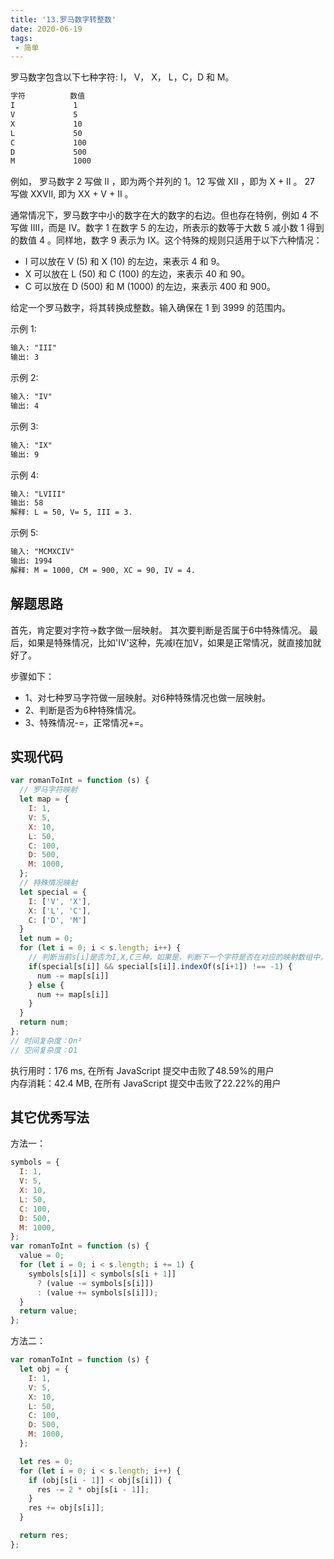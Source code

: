 ```yaml
---
title: '13.罗马数字转整数'
date: 2020-06-19
tags:
 - 简单
---
```

罗马数字包含以下七种字符: I， V， X， L，C，D 和 M。
```md
字符          数值
I             1
V             5
X             10
L             50
C             100
D             500
M             1000
```
例如， 罗马数字 2 写做 II ，即为两个并列的 1。12 写做 XII ，即为 X + II 。 27 写做  XXVII, 即为 XX + V + II 。

通常情况下，罗马数字中小的数字在大的数字的右边。但也存在特例，例如 4 不写做 IIII，而是 IV。数字 1 在数字 5 的左边，所表示的数等于大数 5 减小数 1 得到的数值 4 。同样地，数字 9 表示为 IX。这个特殊的规则只适用于以下六种情况：

- I 可以放在 V (5) 和 X (10) 的左边，来表示 4 和 9。
- X 可以放在 L (50) 和 C (100) 的左边，来表示 40 和 90。 
- C 可以放在 D (500) 和 M (1000) 的左边，来表示 400 和 900。

给定一个罗马数字，将其转换成整数。输入确保在 1 到 3999 的范围内。

示例 1:
```md
输入: "III"
输出: 3
```
示例 2:
```md
输入: "IV"
输出: 4
```
示例 3:
```md
输入: "IX"
输出: 9
```
示例 4:
```md
输入: "LVIII"
输出: 58
解释: L = 50, V= 5, III = 3.
```
示例 5:
```md
输入: "MCMXCIV"
输出: 1994
解释: M = 1000, CM = 900, XC = 90, IV = 4.
```

## 解题思路
首先，肯定要对字符->数字做一层映射。
其次要判断是否属于6中特殊情况。
最后，如果是特殊情况，比如'IV'这种，先减I在加V，如果是正常情况，就直接加就好了。

步骤如下：
- 1、对七种罗马字符做一层映射。对6种特殊情况也做一层映射。
- 2、判断是否为6种特殊情况。
- 3、特殊情况-=，正常情况+=。


## 实现代码
```js
var romanToInt = function (s) {
  // 罗马字符映射
  let map = {
    I: 1,
    V: 5,
    X: 10,
    L: 50,
    C: 100,
    D: 500,
    M: 1000,
  };
  // 特殊情况映射
  let special = {
    I: ['V', 'X'],
    X: ['L', 'C'],
    C: ['D', 'M']
  }
  let num = 0;
  for (let i = 0; i < s.length; i++) {
    // 判断当前s[i]是否为I,X,C三种，如果是，判断下一个字符是否在对应的映射数组中，若两者都满足，说明为特殊情况
    if(special[s[i]] && special[s[i]].indexOf(s[i+1]) !== -1) {
      num -= map[s[i]]
    } else {
      num += map[s[i]]
    }
  }
  return num;
};
// 时间复杂度：On²
// 空间复杂度：O1
```
执行用时：176 ms, 在所有 JavaScript 提交中击败了48.59%的用户 <br />
内存消耗：42.4 MB, 在所有 JavaScript 提交中击败了22.22%的用户 <br />

## 其它优秀写法
方法一：
```js
symbols = {
  I: 1,
  V: 5,
  X: 10,
  L: 50,
  C: 100,
  D: 500,
  M: 1000,
};
var romanToInt = function (s) {
  value = 0;
  for (let i = 0; i < s.length; i += 1) {
    symbols[s[i]] < symbols[s[i + 1]]
      ? (value -= symbols[s[i]])
      : (value += symbols[s[i]]);
  }
  return value;
};
```
方法二：
```js
var romanToInt = function (s) {
  let obj = {
    I: 1,
    V: 5,
    X: 10,
    L: 50,
    C: 100,
    D: 500,
    M: 1000,
  };

  let res = 0;
  for (let i = 0; i < s.length; i++) {
    if (obj[s[i - 1]] < obj[s[i]]) {
      res -= 2 * obj[s[i - 1]];
    }
    res += obj[s[i]];
  }

  return res;
};

```